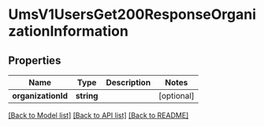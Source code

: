 # UmsV1UsersGet200ResponseOrganizationInformation

## Properties
Name | Type | Description | Notes
------------ | ------------- | ------------- | -------------
**organizationId** | **string** |  | [optional] 

[[Back to Model list]](../README.md#documentation-for-models) [[Back to API list]](../README.md#documentation-for-api-endpoints) [[Back to README]](../README.md)


